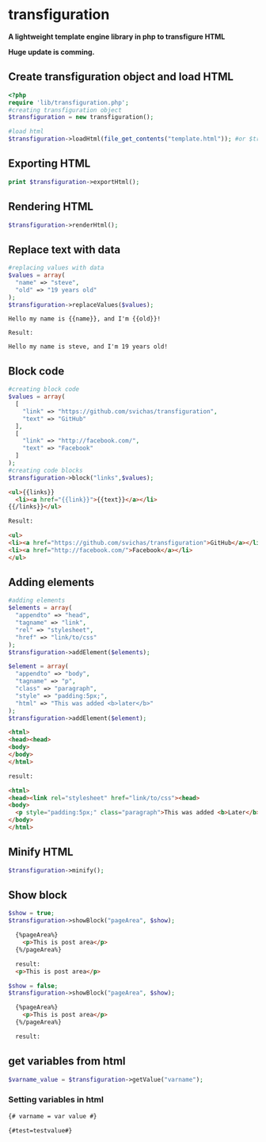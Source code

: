 # transfiguration
**A lightweight template engine library in php to transfigure HTML**

**Huge update is comming.**

## Create transfiguration object and load HTML

```php
<?php
require 'lib/transfiguration.php';
#creating transfiguration object
$transfiguration = new transfiguration();

#load html
$transfiguration->loadHtml(file_get_contents("template.html")); #or $transfiguration = new transfiguration(file_get_contents("template.html"));
```

## Exporting HTML

```php
print $transfiguration->exportHtml();
```

## Rendering HTML
```php
$transfiguration->renderHtml();
```

## Replace text with data

```php
#replacing values with data
$values = array(
  "name" => "steve",
  "old" => "19 years old"
);
$transfiguration->replaceValues($values);
```

```
Hello my name is {{name}}, and I'm {{old}}!

Result:

Hello my name is steve, and I'm 19 years old!
```


## Block code

```php
#creating block code
$values = array(
  [
    "link" => "https://github.com/svichas/transfiguration",
    "text" => "GitHub"
  ],
  [
    "link" => "http://facebook.com/",
    "text" => "Facebook"
  ]
);
#creating code blocks
$transfiguration->block("links",$values);
```

```html
<ul>{{links}}
  <li><a href="{{link}}">{{text}}</a></li>
{{/links}}</ul>

Result:

<ul>
<li><a href="https://github.com/svichas/transfiguration">GitHub</a></li>
<li><a href="http://facebook.com/">Facebook</a></li>
</ul>
```

## Adding elements

```php
#adding elements
$elements = array(
  "appendto" => "head",
  "tagname" => "link",
  "rel" => "stylesheet",
  "href" => "link/to/css"
);
$transfiguration->addElement($elements);

$element = array(
  "appendto" => "body",
  "tagname" => "p",
  "class" => "paragraph",
  "style" => "padding:5px;",
  "html" => "This was added <b>later</b>"
);
$transfiguration->addElement($element);
```

```html
<html>
<head><head>
<body>
</body>
</html>

result:

<html>
<head><link rel="stylesheet" href="link/to/css"><head>
<body>
  <p style="padding:5px;" class="paragraph">This was added <b>Later</b></p>
</body>
</html>
```

## Minify HTML

```php
$transfiguration->minify();
```

## Show block

```php
$show = true;
$transfiguration->showBlock("pageArea", $show);
```
```html
  {%pageArea%}
    <p>This is post area</p>
  {%/pageArea%}

  result:
  <p>This is post area</p>
```
```php
$show = false;
$transfiguration->showBlock("pageArea", $show);
```
```html
  {%pageArea%}
    <p>This is post area</p>
  {%/pageArea%}

  result:

```

## get variables from html

```php
$varname_value = $transfiguration->getValue("varname");
```

### Setting variables in html
```html
{# varname = var value #}

{#test=testvalue#}
```
